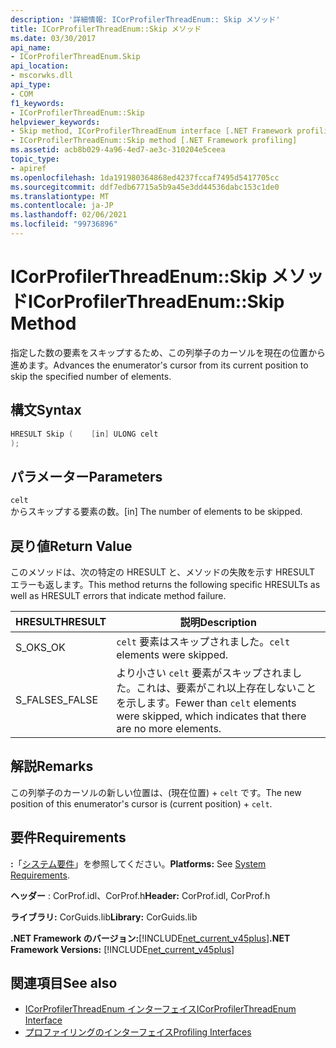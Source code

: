 ```yaml
---
description: '詳細情報: ICorProfilerThreadEnum:: Skip メソッド'
title: ICorProfilerThreadEnum::Skip メソッド
ms.date: 03/30/2017
api_name:
- ICorProfilerThreadEnum.Skip
api_location:
- mscorwks.dll
api_type:
- COM
f1_keywords:
- ICorProfilerThreadEnum::Skip
helpviewer_keywords:
- Skip method, ICorProfilerThreadEnum interface [.NET Framework profiling]
- ICorProfilerThreadEnum::Skip method [.NET Framework profiling]
ms.assetid: acb8b029-4a96-4ed7-ae3c-310204e5ceea
topic_type:
- apiref
ms.openlocfilehash: 1da191980364868ed4237fccaf7495d5417705cc
ms.sourcegitcommit: ddf7edb67715a5b9a45e3dd44536dabc153c1de0
ms.translationtype: MT
ms.contentlocale: ja-JP
ms.lasthandoff: 02/06/2021
ms.locfileid: "99736896"
---
```

# <a name="icorprofilerthreadenumskip-method"></a><span data-ttu-id="62218-103">ICorProfilerThreadEnum::Skip メソッド</span><span class="sxs-lookup"><span data-stu-id="62218-103">ICorProfilerThreadEnum::Skip Method</span></span>

<span data-ttu-id="62218-104">指定した数の要素をスキップするため、この列挙子のカーソルを現在の位置から進めます。</span><span class="sxs-lookup"><span data-stu-id="62218-104">Advances the enumerator's cursor from its current position to skip the specified number of elements.</span></span>  
  
## <a name="syntax"></a><span data-ttu-id="62218-105">構文</span><span class="sxs-lookup"><span data-stu-id="62218-105">Syntax</span></span>  
  
```cpp  
HRESULT Skip (    [in] ULONG celt  
);  
```  
  
## <a name="parameters"></a><span data-ttu-id="62218-106">パラメーター</span><span class="sxs-lookup"><span data-stu-id="62218-106">Parameters</span></span>  

 `celt`  
 <span data-ttu-id="62218-107">からスキップする要素の数。</span><span class="sxs-lookup"><span data-stu-id="62218-107">[in] The number of elements to be skipped.</span></span>  
  
## <a name="return-value"></a><span data-ttu-id="62218-108">戻り値</span><span class="sxs-lookup"><span data-stu-id="62218-108">Return Value</span></span>  

 <span data-ttu-id="62218-109">このメソッドは、次の特定の HRESULT と、メソッドの失敗を示す HRESULT エラーも返します。</span><span class="sxs-lookup"><span data-stu-id="62218-109">This method returns the following specific HRESULTs as well as HRESULT errors that indicate method failure.</span></span>  
  
|<span data-ttu-id="62218-110">HRESULT</span><span class="sxs-lookup"><span data-stu-id="62218-110">HRESULT</span></span>|<span data-ttu-id="62218-111">説明</span><span class="sxs-lookup"><span data-stu-id="62218-111">Description</span></span>|  
|-------------|-----------------|  
|<span data-ttu-id="62218-112">S_OK</span><span class="sxs-lookup"><span data-stu-id="62218-112">S_OK</span></span>|<span data-ttu-id="62218-113">`celt` 要素はスキップされました。</span><span class="sxs-lookup"><span data-stu-id="62218-113">`celt` elements were skipped.</span></span>|  
|<span data-ttu-id="62218-114">S_FALSE</span><span class="sxs-lookup"><span data-stu-id="62218-114">S_FALSE</span></span>|<span data-ttu-id="62218-115">より小さい `celt` 要素がスキップされました。これは、要素がこれ以上存在しないことを示します。</span><span class="sxs-lookup"><span data-stu-id="62218-115">Fewer than `celt` elements were skipped, which indicates that there are no more elements.</span></span>|  
  
## <a name="remarks"></a><span data-ttu-id="62218-116">解説</span><span class="sxs-lookup"><span data-stu-id="62218-116">Remarks</span></span>  

 <span data-ttu-id="62218-117">この列挙子のカーソルの新しい位置は、(現在位置) + `celt` です。</span><span class="sxs-lookup"><span data-stu-id="62218-117">The new position of this enumerator's cursor is (current position) + `celt`.</span></span>  
  
## <a name="requirements"></a><span data-ttu-id="62218-118">要件</span><span class="sxs-lookup"><span data-stu-id="62218-118">Requirements</span></span>  

 <span data-ttu-id="62218-119">**:**「[システム要件](../../get-started/system-requirements.md)」を参照してください。</span><span class="sxs-lookup"><span data-stu-id="62218-119">**Platforms:** See [System Requirements](../../get-started/system-requirements.md).</span></span>  
  
 <span data-ttu-id="62218-120">**ヘッダー** : CorProf.idl、CorProf.h</span><span class="sxs-lookup"><span data-stu-id="62218-120">**Header:** CorProf.idl, CorProf.h</span></span>  
  
 <span data-ttu-id="62218-121">**ライブラリ:** CorGuids.lib</span><span class="sxs-lookup"><span data-stu-id="62218-121">**Library:** CorGuids.lib</span></span>  
  
 <span data-ttu-id="62218-122">**.NET Framework のバージョン:**[!INCLUDE[net_current_v45plus](../../../../includes/net-current-v45plus-md.md)]</span><span class="sxs-lookup"><span data-stu-id="62218-122">**.NET Framework Versions:** [!INCLUDE[net_current_v45plus](../../../../includes/net-current-v45plus-md.md)]</span></span>  
  
## <a name="see-also"></a><span data-ttu-id="62218-123">関連項目</span><span class="sxs-lookup"><span data-stu-id="62218-123">See also</span></span>

- [<span data-ttu-id="62218-124">ICorProfilerThreadEnum インターフェイス</span><span class="sxs-lookup"><span data-stu-id="62218-124">ICorProfilerThreadEnum Interface</span></span>](icorprofilerthreadenum-interface.md)
- [<span data-ttu-id="62218-125">プロファイリングのインターフェイス</span><span class="sxs-lookup"><span data-stu-id="62218-125">Profiling Interfaces</span></span>](profiling-interfaces.md)
